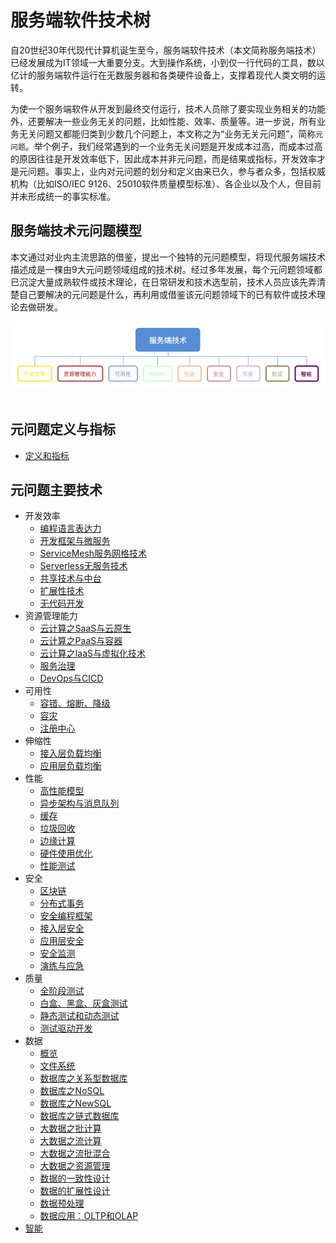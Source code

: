 # 服务端软件技术树

自20世纪30年代现代计算机诞生至今，服务端软件技术（本文简称服务端技术）已经发展成为IT领域一大重要分支。大到操作系统，小到仅一行代码的工具，数以亿计的服务端软件运行在无数服务器和各类硬件设备上，支撑着现代人类文明的运转。

为使一个服务端软件从开发到最终交付运行，技术人员除了要实现业务相关的功能外，还要解决一些业务无关的问题，比如性能、效率、质量等。进一步说，所有业务无关问题又都能归类到少数几个问题上，本文称之为“业务无关元问题”，简称`元问题`。举个例子，我们经常遇到的一个业务无关问题是开发成本过高，而成本过高的原因往往是开发效率低下，因此成本并非元问题，而是结果或指标，开发效率才是元问题。事实上，业内对元问题的划分和定义由来已久，参与者众多，包括权威机构（比如ISO/IEC 9126、25010软件质量模型标准）、各企业以及个人，但目前并未形成统一的事实标准。

## 服务端技术元问题模型

本文通过对业内主流思路的借鉴，提出一个独特的元问题模型，将现代服务端技术描述成是一棵由9大元问题领域组成的技术树。经过多年发展，每个元问题领域都已沉淀大量成熟软件或技术理论，在日常研发和技术选型前，技术人员应该先弄清楚自己要解决的元问题是什么，再利用或借鉴该元问题领域下的已有软件或技术理论去做研发。

<div align="center">
    <a href="img/server-tech-tree-model.png"> <img src="img/server-tech-tree-model.png"></a>
</div>
<br>

## 元问题定义与指标
* [定义和指标](元问题定义和指标/定义和指标.md)

## 元问题主要技术
* 开发效率
    * [编程语言表达力](元问题主要技术/开发效率/编程语言表达力.md)
    * [开发框架与微服务](元问题主要技术/开发效率/开发框架与微服务.md)
    * [ServiceMesh服务网格技术](元问题主要技术/开发效率/ServiceMesh服务网格技术.md)
    * [Serverless无服务技术](元问题主要技术/开发效率/Serverless无服务技术.md)
    * [共享技术与中台](元问题主要技术/开发效率/共享技术与中台.md)
    * [扩展性技术](元问题主要技术/开发效率/扩展性技术.md)
    * [无代码开发](元问题主要技术/开发效率/无代码开发.md)
* 资源管理能力
    * [云计算之SaaS与云原生](元问题主要技术/资源管理能力/云计算之SaaS与云原生.md)
    * [云计算之PaaS与容器](元问题主要技术/资源管理能力/云计算之PaaS与容器.md)
    * [云计算之IaaS与虚拟化技术](元问题主要技术/资源管理能力/云计算之IaaS与虚拟化技术.md)
    * [服务治理](元问题主要技术/资源管理能力/服务治理.md)
    * [DevOps与CICD](元问题主要技术/资源管理能力/DevOps与CICD.md)
* 可用性
    * [容错、熔断、降级](元问题主要技术/可用性/容错、熔断、降级.md)
    * [容灾](元问题主要技术/可用性/容灾.md)
    * [注册中心](元问题主要技术/可用性/注册中心.md)
* 伸缩性
    * [接入层负载均衡](元问题主要技术/伸缩性/接入层负载均衡.md)
    * [应用层负载均衡](元问题主要技术/伸缩性/应用层负载均衡.md)
* 性能
    * [高性能模型](元问题主要技术/性能/高性能模型.md)
    * [异步架构与消息队列](元问题主要技术/性能/异步架构与消息队列.md)
    * [缓存](元问题主要技术/性能/缓存.md)
    * [垃圾回收](元问题主要技术/性能/垃圾回收.md)
    * [边缘计算](元问题主要技术/性能/边缘计算.md)
    * [硬件使用优化](元问题主要技术/性能/硬件使用优化.md)
    * [性能测试](元问题主要技术/性能/性能测试.md)
* 安全
    * [区块链](元问题主要技术/安全/区块链.md)
    * [分布式事务](元问题主要技术/安全/分布式事务.md)
    * [安全编程框架](元问题主要技术/安全/安全编程框架.md)
    * [接入层安全](元问题主要技术/安全/接入层安全.md)
    * [应用层安全](元问题主要技术/安全/应用层安全.md)
    * [安全监测](元问题主要技术/安全/安全监测.md)
    * [演练与应急](元问题主要技术/安全/演练与应急.md)
* 质量
    * [全阶段测试](元问题主要技术/质量/全阶段测试.md)
    * [白盒、黑盒、灰盒测试](元问题主要技术/质量/白盒、黑盒、灰盒测试.md)
    * [静态测试和动态测试](元问题主要技术/质量/静态测试和动态测试.md)
    * [测试驱动开发](元问题主要技术/质量/测试驱动开发.md)
* 数据
    * [概览](元问题主要技术/数据/概览.md)
    * [文件系统](元问题主要技术/数据/文件系统.md)
    * [数据库之关系型数据库](元问题主要技术/数据/数据库之关系型数据库.md)
    * [数据库之NoSQL](元问题主要技术/数据/数据库之NoSQL.md)
    * [数据库之NewSQL](元问题主要技术/数据/数据库之NewSQL.md)
    * [数据库之链式数据库](元问题主要技术/数据/数据库之链式数据库.md)
    * [大数据之批计算](元问题主要技术/数据/大数据之批计算.md)
    * [大数据之流计算](元问题主要技术/数据/大数据之流计算.md)
    * [大数据之流批混合](元问题主要技术/数据/大数据之流批混合.md)
    * [大数据之资源管理](元问题主要技术/数据/大数据之资源管理.md)
    * [数据的一致性设计](元问题主要技术/数据/数据的一致性设计.md)
    * [数据的扩展性设计](元问题主要技术/数据/数据的扩展性设计.md)
    * [数据预处理](元问题主要技术/数据/数据预处理.md)
    * [数据应用：OLTP和OLAP](元问题主要技术/数据/数据应用：OLTP和OLAP.md)
* [智能](元问题主要技术/智能/智能.md)
